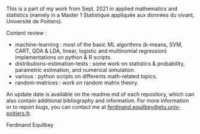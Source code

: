 This is a part of my work from Sept. 2021 in applied mathematics and statistics (namely in a Master 1 Statistique appliquée aux données du vivant, Université de Poitiers).

Content review :

- machine-learning : most of the basic ML algorthms (k-means, SVM, CART, QDA & LDA, linear, logistic and multinomial regression) implementations on python & R scripts.
- distributions-estimation-tests : some work on statistics & probability, parametric estimation, and numerical simulation.
- various : python scripts on differents math-related topics.
- random-matrices : work on random matrix theory.

An update date is available on the readme.md of each repository, which can also contain additional bibliography and information.
For more information or to report bugs, you can contact me at ferdinand.equilbey@etu.univ-poitiers.fr.


Ferdinand Equilbey
